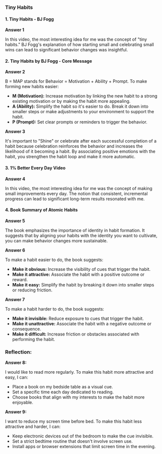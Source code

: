 
### Tiny Habits

#### 1. Tiny Habits - BJ Fogg

**Answer 1**

In this video, the most interesting idea for me was the concept of "tiny habits." BJ Fogg's explanation of how starting small and celebrating small wins can lead to significant behavior changes was insightful.

#### 2. Tiny Habits by BJ Fogg - Core Message

**Answer 2**

B = MAP stands for Behavior = Motivation + Ability + Prompt. To make forming new habits easier:

- **M (Motivation):** Increase motivation by linking the new habit to a strong existing motivation or by making the habit more appealing.
- **A (Ability):** Simplify the habit so it's easier to do. Break it down into smaller steps or make adjustments to your environment to support the habit.
- **P (Prompt):** Set clear prompts or reminders to trigger the behavior.

**Answer 3**

It's important to "Shine" or celebrate after each successful completion of a habit because celebration reinforces the behavior and increases the likelihood of it becoming a habit. By associating positive emotions with the habit, you strengthen the habit loop and make it more automatic.

#### 3. 1% Better Every Day Video

**Answer 4**

In this video, the most interesting idea for me was the concept of making small improvements every day. The notion that consistent, incremental progress can lead to significant long-term results resonated with me.

#### 4. Book Summary of Atomic Habits

**Answer 5**

The book emphasizes the importance of identity in habit formation. It suggests that by aligning your habits with the identity you want to cultivate, you can make behavior changes more sustainable.

**Answer 6**

To make a habit easier to do, the book suggests:

- **Make it obvious:** Increase the visibility of cues that trigger the habit.
- **Make it attractive:** Associate the habit with a positive outcome or reward.
- **Make it easy:** Simplify the habit by breaking it down into smaller steps or reducing friction.

**Answer 7**

To make a habit harder to do, the book suggests:

- **Make it invisible:** Reduce exposure to cues that trigger the habit.
- **Make it unattractive:** Associate the habit with a negative outcome or consequence.
- **Make it difficult:** Increase friction or obstacles associated with performing the habit.

### Reflection:

**Answer 8:**

I would like to read more regularly. To make this habit more attractive and easy, I can:

- Place a book on my bedside table as a visual cue.
- Set a specific time each day dedicated to reading.
- Choose books that align with my interests to make the habit more enjoyable.

**Answer 9:**

I want to reduce my screen time before bed. To make this habit less attractive and harder, I can:

- Keep electronic devices out of the bedroom to make the cue invisible.
- Set a strict bedtime routine that doesn't involve screen use.
- Install apps or browser extensions that limit screen time in the evening.

